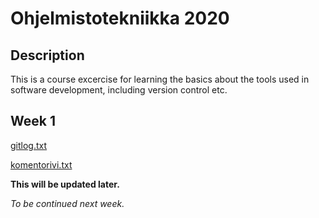 # Ohjelmistotekniikka 2020

## Description

This is a course excercise for learning the basics about the tools used in software development, including version control etc.

## Week 1

[gitlog.txt](https://github.com/lauriap/ot-harjoitustyo/blob/master/laskarit/viikko1/gitlog.txt)

[komentorivi.txt](https://github.com/lauriap/ot-harjoitustyo/blob/master/laskarit/viikko1/komentorivi.txt)

**This will be updated later.**

*To be continued next week.*
